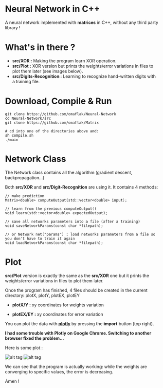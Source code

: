 # Neural Network in C++
A neural network implemented with **matrices** in C++, without any third party library !

# What's in there ?

+ **src/XOR :** Making the program learn XOR operation.
+ **src/Plot :** XOR version but prints the weights/error variations in files to plot them later (see images below).
+ **src/Digits-Recognition :** Learning to recognize hand-written digits with a training file.

# Download, Compile & Run
    git clone https://github.com/omaflak/Neural-Network
    cd Neural-Network/src
    git clone https://github.com/omaflak/Matrix

    # cd into one of the directories above and:
    sh compile.sh
    ./main

# Network Class
The Network class contains all the algorithm (gradient descent, backpropagation...)

Both **src/XOR** and **src/Digit-Recognition** are using it. It contains 4 methods:

    // make prediction
    Matrix<double> computeOutput(std::vector<double> input);

    // learn from the previous computeOutput()
    void learn(std::vector<double> expectedOutput);

    // save all networks parameters into a file (after a training)
    void saveNetworkParams(const char *filepath);
    
    // or Network net("params") : load networks parameters from a file so you don't have to train it again
    void loadNetworkParams(const char *filepath);


# Plot
**src/Plot** version is exactly the same as the **src/XOR** one but it prints the weights/error variations in files to plot them later.

Once the program has finished, 4 files should be created in the current directory: plotX, plotY, plotEX, plotEY

+ **plotX/Y :** xy coordinates for weights variation

+ **plotEX/EY :** xy coordinates for error variation

You can plot the data with **[plotly](https://plot.ly/create/)** by pressing the **import** button (top right).

**I had some trouble with Plotly on Google Chrome. Switching to another browser fixed the problem...**

Here is some plot :

![alt tag](https://github.com/omaflak/Neural-Network/blob/master/images/weightsPlot.png?raw=true)
![alt tag](https://github.com/omaflak/Neural-Network/blob/master/images/errorPlot.png?raw=true)

We can see that the program is actually working: while the weights are converging to specific values, the error is decreasing.

Amen !
